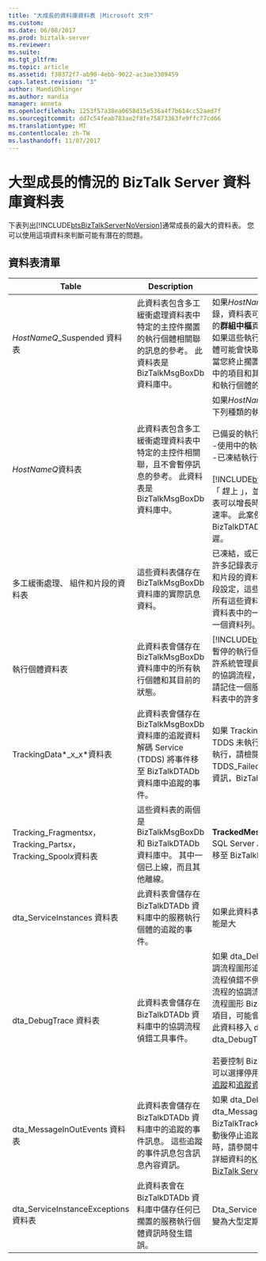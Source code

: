 ```yaml
---
title: "大成長的資料庫資料表 |Microsoft 文件"
ms.custom: 
ms.date: 06/08/2017
ms.prod: biztalk-server
ms.reviewer: 
ms.suite: 
ms.tgt_pltfrm: 
ms.topic: article
ms.assetid: f30372f7-ab90-4ebb-9022-ac3ae3309459
caps.latest.revision: "3"
author: MandiOhlinger
ms.author: mandia
manager: anneta
ms.openlocfilehash: 1253f57a38ea0658d15e536a4f7b614cc52aed7f
ms.sourcegitcommit: dd7c54feab783ae2f8fe75873363fe9ffc77cd66
ms.translationtype: MT
ms.contentlocale: zh-TW
ms.lasthandoff: 11/07/2017
---
```

# <a name="large-growing-biztalk-server-database-tables"></a>大型成長的情況的 BizTalk Server 資料庫資料表
下表列出[!INCLUDE[btsBizTalkServerNoVersion](../includes/btsbiztalkservernoversion-md.md)]通常成長的最大的資料表。 您可以使用這項資料來判斷可能有潛在的問題。  

## <a name="tables-list"></a>資料表清單
|Table|Description|註解|  
|-----------|-----------------|--------------|  
|*HostNameQ*_Suspended 資料表|此資料表包含多工緩衝處理資料表中特定的主控件擱置的執行個體相關聯的訊息的參考。 此資料表是 BizTalkMsgBoxDb 資料庫中。|如果*HostNameQ*_Suspended 資料表有多筆記錄，資料表可以包含有效擱置的執行個體中出現的**群組中樞**頁面。 您可以終止這些執行個體。 如果這些執行個體不會出現在**群組中樞**，執行個體可能會快取執行個體或被遺棄路由失敗報告。 當您終止擱置的執行個體時，您清除這個資料表中的項目和其相關聯的資料列中的多工緩衝處理和執行個體的資料表。|  
|*HostNameQ*資料表|此資料表包含多工緩衝處理資料表中特定的主控件相關聯，且不會暫停訊息的參考。 此資料表是 BizTalkMsgBoxDb 資料庫中。|如果*HostNameQ*資料表有多筆記錄，可能存在下列種類的執行個體：<br /><br /> 已備妥的執行執行個體<br />-使用中的執行個體<br />-已凍結執行個體<br /><br /> [!INCLUDE[btsBizTalkServerNoVersion](../includes/btsbiztalkservernoversion-md.md)]需要 「 趕上 」，並處理執行個體的時間。 這個資料表可以增長時處理內送速率 outpaces 處理外寄速率。 此案例中也可能是因為大型 BizTalkDTADb 資料庫或 SQL Server 磁碟延遲。|  
|多工緩衝處理、 組件和片段的資料表|這些資料表儲存在 BizTalkMsgBoxDb 資料庫的實際訊息資料。|已凍結，或已暫停，且目前正在使用的是，具有許多記錄表示大量訊息的多工緩衝處理、 組件和片段的資料表。 根據大小、 組件的數目和片段設定，這些資料表中的，單一訊息可能會產生所有這些資料表。 每個訊息都有多工緩衝處理資料表中的一個資料列和 Parts 資料表中的至少一個資料列。|  
|執行個體資料表|此資料表會儲存在 BizTalkMsgBoxDb 資料庫中的所有執行個體和其目前的狀態。|[!INCLUDE[btsBizTalkServerNoVersion](../includes/btsbiztalkservernoversion-md.md)]許多暫停的執行個體保留在執行個體資料表不應該允許系統管理員。 如果商務邏輯需要長時間執行的協調流程，應只會保留許多凍結的執行個體。 請記住一個服務執行個體可以與多工緩衝處理資料表中的許多訊息相關聯。|  
|TrackingData*_x_x*資料表|此資料表會儲存在 BizTalkMsgBoxDb 資料庫的追蹤資料解碼 Service (TDDS) 將事件移至 BizTalkDTADb 資料庫中追蹤的事件。|如果 TrackingData_*x_x*資料表很大，可能是 TDDS 未執行或未成功執行。 如果 TDDS 正在執行，請檢閱事件記錄檔和 TDDS_FailedTrackingData 資料表取得的錯誤資訊，BizTalkDTADb 資料庫中。|  
|Tracking_Fragments*x*，Tracking_Parts*x*，Tracking_Spool*x*資料表|這些資料表的兩個是 BizTalkMsgBoxDb 和 BizTalkDTADb 資料庫中。 其中一個已上線，而且其他離線。|**TrackedMessages_Copy_BizTalkMsgBoxDb** SQL Server Agent 作業追蹤的訊息內文會直接移至 BizTalkDTADb 資料庫中的這些資料表。|  
|dta_ServiceInstances 資料表|此資料表會儲存在 BizTalkDTADb 資料庫中的服務執行個體的追蹤的事件。|如果此資料表很大，BizTalkDTADb 資料庫。 可能是大|  
|dta_DebugTrace 資料表|此資料表會儲存在 BizTalkDTADb 資料庫中的協調流程偵錯工具事件。|如果 dta_DebugTrace 資料表有多筆記錄，協調流程圖形追蹤正在使用或所使用。 如果協調流程偵錯不例行作業需要，停用追蹤的所有協調流程的協調流程圖形。 如果已停用追蹤的協調流程圖形 BizTalkMsgBoxDb 資料庫中的待處理項目，可能會繼續成長，因為 TDDS 會繼續將此資料移入 dta_DebugTrace 資料表 dta_DebugTrace 資料表。<br /><br /> 若要控制 BizTalkDTADb 追蹤資料庫的大小，您可以選擇停用全域追蹤。 請參閱[如何關閉全域追蹤](../core/how-to-turn-off-global-tracking.md)和[追蹤資料庫大小的指導方針](../core/tracking-database-sizing-guidelines.md)。|  
|dta_MessageInOutEvents 資料表|此資料表會儲存在 BizTalkDTADb 資料庫中的追蹤的事件訊息。 這些追蹤的事件訊息包含訊息內容資訊。|如果 dta_DebugTrace 資料表和 dta_MessageInOutEvents 資料庫中的資料表 BizTalkTrackingDb 太大，您可以截斷資料表手動後停止追蹤主控件。 指示如何截斷資料表時，請參閱中的 「 dta_DebugTrace 資料表 」 詳細資料的[KB 952555： 如何維護和疑難排解 BizTalk Server 資料庫](https://support.microsoft.com/help/952555/how-to-maintain-and-troubleshoot-biztalk-server-databases)。|  
|dta_ServiceInstanceExceptions 資料表|此資料表會在 BizTalkDTADb 資料庫中儲存任何已擱置的服務執行個體資訊時發生錯誤。|Dta_ServiceInstanceExceptions 資料表通常會變為大型定期已擱置的執行個體的環境中。|

